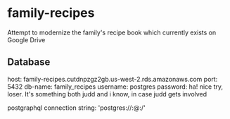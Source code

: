 # family-recipes
Attempt to modernize the family's recipe book which currently exists on Google Drive

## Database
host: family-recipes.cutdnpzgz2gb.us-west-2.rds.amazonaws.com
port: 5432
db-name: family_recipes
username: postgres
password: ha! nice try, loser. It's something both judd and i know, in case judd gets involved

postgraphql connection string: 'postgres://<username>:<password>@<host>:<port>/<db-name>'